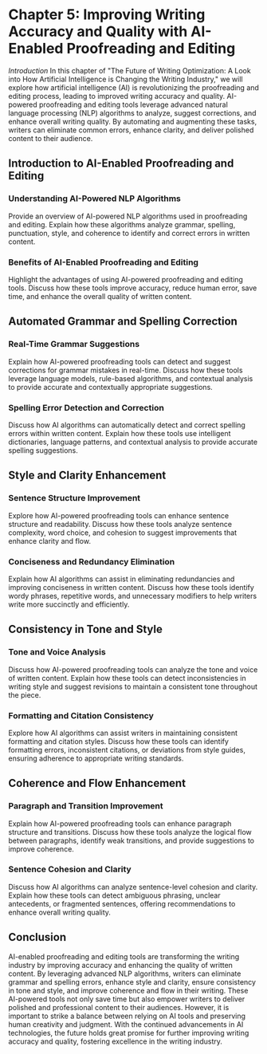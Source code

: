 Chapter 5: Improving Writing Accuracy and Quality with AI-Enabled Proofreading and Editing
==========================================================================================

*Introduction* In this chapter of "The Future of Writing Optimization: A Look into How Artificial Intelligence is Changing the Writing Industry," we will explore how artificial intelligence (AI) is revolutionizing the proofreading and editing process, leading to improved writing accuracy and quality. AI-powered proofreading and editing tools leverage advanced natural language processing (NLP) algorithms to analyze, suggest corrections, and enhance overall writing quality. By automating and augmenting these tasks, writers can eliminate common errors, enhance clarity, and deliver polished content to their audience.

Introduction to AI-Enabled Proofreading and Editing
---------------------------------------------------

### Understanding AI-Powered NLP Algorithms

Provide an overview of AI-powered NLP algorithms used in proofreading and editing. Explain how these algorithms analyze grammar, spelling, punctuation, style, and coherence to identify and correct errors in written content.

### Benefits of AI-Enabled Proofreading and Editing

Highlight the advantages of using AI-powered proofreading and editing tools. Discuss how these tools improve accuracy, reduce human error, save time, and enhance the overall quality of written content.

Automated Grammar and Spelling Correction
-----------------------------------------

### Real-Time Grammar Suggestions

Explain how AI-powered proofreading tools can detect and suggest corrections for grammar mistakes in real-time. Discuss how these tools leverage language models, rule-based algorithms, and contextual analysis to provide accurate and contextually appropriate suggestions.

### Spelling Error Detection and Correction

Discuss how AI algorithms can automatically detect and correct spelling errors within written content. Explain how these tools use intelligent dictionaries, language patterns, and contextual analysis to provide accurate spelling suggestions.

Style and Clarity Enhancement
-----------------------------

### Sentence Structure Improvement

Explore how AI-powered proofreading tools can enhance sentence structure and readability. Discuss how these tools analyze sentence complexity, word choice, and cohesion to suggest improvements that enhance clarity and flow.

### Conciseness and Redundancy Elimination

Explain how AI algorithms can assist in eliminating redundancies and improving conciseness in written content. Discuss how these tools identify wordy phrases, repetitive words, and unnecessary modifiers to help writers write more succinctly and efficiently.

Consistency in Tone and Style
-----------------------------

### Tone and Voice Analysis

Discuss how AI-powered proofreading tools can analyze the tone and voice of written content. Explain how these tools can detect inconsistencies in writing style and suggest revisions to maintain a consistent tone throughout the piece.

### Formatting and Citation Consistency

Explore how AI algorithms can assist writers in maintaining consistent formatting and citation styles. Discuss how these tools can identify formatting errors, inconsistent citations, or deviations from style guides, ensuring adherence to appropriate writing standards.

Coherence and Flow Enhancement
------------------------------

### Paragraph and Transition Improvement

Explain how AI-powered proofreading tools can enhance paragraph structure and transitions. Discuss how these tools analyze the logical flow between paragraphs, identify weak transitions, and provide suggestions to improve coherence.

### Sentence Cohesion and Clarity

Discuss how AI algorithms can analyze sentence-level cohesion and clarity. Explain how these tools can detect ambiguous phrasing, unclear antecedents, or fragmented sentences, offering recommendations to enhance overall writing quality.

Conclusion
----------

AI-enabled proofreading and editing tools are transforming the writing industry by improving accuracy and enhancing the quality of written content. By leveraging advanced NLP algorithms, writers can eliminate grammar and spelling errors, enhance style and clarity, ensure consistency in tone and style, and improve coherence and flow in their writing. These AI-powered tools not only save time but also empower writers to deliver polished and professional content to their audiences. However, it is important to strike a balance between relying on AI tools and preserving human creativity and judgment. With the continued advancements in AI technologies, the future holds great promise for further improving writing accuracy and quality, fostering excellence in the writing industry.
